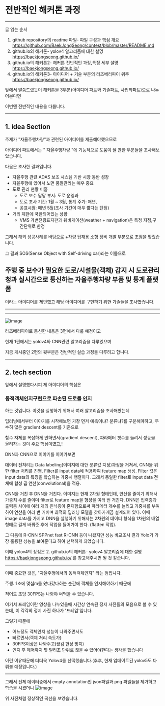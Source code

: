 # 전반적인 해커톤 과정

---
글 읽는 순서
1. github repository의 readme 파일- 파일 구성과 핵심 개요 https://github.com/BaekJongSeong/contest/blob/master/README.md
2. github.io의 해커톤- yolov4 알고리즘에 대한 설명 https://baekjongseong.github.io/
3. github.io의 해커톤2- 해커톤 전반적인 과정,특징 세부 설명 https://baekjongseong.github.io/
4. github.io의 해커톤3- 아이디어 + 기술 부분의 라즈베리파이 위주 https://baekjongseong.github.io/

앞에서 말씀드렸듯이 해커톤을 3부분(아이디어 파트와 기술파트, 사업화파트)으로 나누어본다면

이번엔 전반적인 내용을 다룹니다.

---
## 1. idea Section

주제가 "자율주행차량"과 관련된 아이디어를 제출해야했으므로

아이디어 파트에서는 " 자율주행차량 "에 기능적으로 도움이 될 만한 부분들을 조사해보았습니다.

다음은 조사한 결과입니다.
+ 자율주행 관련 ADAS 보조 시스템 기반 시장 동반 성장
+ 자율주행에 있어서 노면 품질관리는 매우 중요
+ 도로 관리 현황 미흡
  + 도로 보수 담당 부서: 도로 운영과
  + 도로 조사 기간: 1월 ~ 3월, 통계 주기: 매년, 
  + 공표시점: 매년 5월(조사 기간이 매우 짧다는 단점)
+ 거리 제한에 국한되어있는 상황
  + VMS 가변전광표지판과 웨비게이션(weather + navigation)은 특정 지점,구간단위로 한정

그래서 해외 성공사례를 바탕으로 +차량 탑재용 소형 장비 개발 부분으로 초점을 맞췄습니다.

그 결과 SOS(Sense Object with Self-driving car)라는 이름으로 

## 주행 중 보수가 필요한 도로/시설물(객체) 감지 시 도로관리청과 실시간으로 통신하는 자율주행차량 부품 및 통계 플랫폼

이라는 아이디어를 제안했고 해당 아이디어를 구현하기 위한 기술들을 조사했습니다.

---
---

![image](https://user-images.githubusercontent.com/79182947/109414807-4451e480-79f8-11eb-8e93-e3c0c938bf34.png)

라즈베리파이로 통신한 내용은 3편에서 다룰 예정이고

현재 1편에서는 yolov4와 CNN관련 알고리즘을 다루었으며

지금 게시중인 2편의 뒷부분은 전반적인 실습 과정을 다루려고 합니다.

---
## 2. tech section

앞에서 설명했다시피 제 아이디어의 핵심은
### 동적객체인지구현으로 파손된 도로를 인지

하는 것입니다. 이것을 실행하기 위해서 여러 알고리즘을 조사해봤는데

딥러닝에서부터 이야기를 시작해보면 가장 먼저 예측이냐? 분류냐?를 구분해야하고, 무수히 많은 gradient descent를 기준으로 

함수 자체를 복잡하게 안하면서(gradient descent), 파라메터 갯수를 늘려서 성능을 올리자는 것이 주요 핵심이였고,!

DNN과 CNN으로 이야기를 이어가보면

데이터 전처리는 Data labeling(이미지에 대한 분류값 지정)과정을 거쳐서, CNN을 위한 filter 처리를 진행. Filter를 input data에 적용하여 feature map 생성. Filter 값은 input data의 특징을 학습하는 가중치 행렬이다. 그래서 동일한 filter로 input data 전체에 합성 곱 연산(convolutional)을 적용.

CNN을 거친 후 DNN을 거친다. 이미지는 현재 2차원 형태인데, 연산을 줄이기 위해서 가중치 수를 줄이며 filter로 feature map을 형성을 여러 번 거친다. 
DNN은 입력층과 출력층 사이에 여러 개의 은닉층이 존재함으로써 파라메터 개수를 늘리고 가중치를 부여하여 연산을 여러 번 거치며 최적의 딥러닝 모델을 찾아가게끔 설계되어 있다. 이때 image data를 가지고 DNN을 실행하기 위해서는 2차원의 데이터 형식을 1차원의 배열 형태로 길게 바꿔준 후에 작업을 들어가야 한다. (flatten 작업). 

그 다음에 R-CNN SPPnet fast R-CNN 등이 나왔지만 성능 비교조사 결과 Yolo가 가장 훌륭한 성능을 보여준다고 하여 선택하게 되었습니다.

이때 yolov4의 장점은 2. github.io의 해커톤- yolov4 알고리즘에 대한 설명 https://baekjongseong.github.io/ 를 참고해주시면 될 것 같습니다.

---

이때 중요한 것은, "자율주행에서의 동적객체인지" 라는 점입니다.

주행. 1초에 몇십m를 왔다갔다하는 순간에 객체를 인지해야하기 때문에

적어도 초당 30FPS는 나와야 써먹을 수 있습니다. 

여기서 프레임이란 영상을 나누었을때 시간상 연속된 정지 사진들의 모음으로 볼 수 있는데, 이 각각의 정지 사진 하나가 '프레임'입니다.

그렇기 때문에 
+ 어느정도 객체인지 성능이 나와주면서도
+ 빠르면서(객체 처리 속도가)
+ 30FPS이상은 나와주고(끊김 현상 방지)
+ 인지 후 제어까지 몇 밀리초 단위로 끊을 수 있어야한다는 생각을 했습니다

이런 이유때문에 더더욱 Yolov4를 선택했습니다.(추후, 현재 업데이트된 yolov5도 다뤄볼 예정입니다.)

---
그래서 전체 데이터중에서 empty annotation인 json파일과 png 파일들을 제거하고 학습을 시켰더니
![image](https://user-images.githubusercontent.com/79182947/109420219-96a0fe80-7a14-11eb-8f5f-cb89e82fd8ed.png)

위 사진처럼 정상적인 곡선을 보였습니다.


